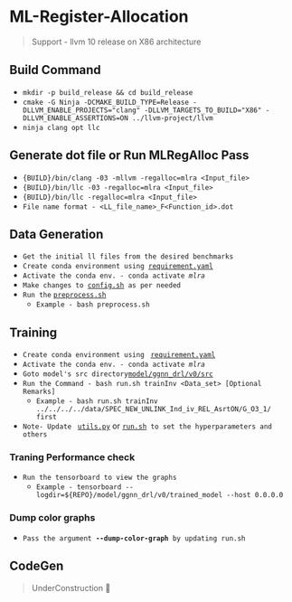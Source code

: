 # ML-Register-Allocation
> Support - llvm 10 release on X86 architecture

## Build Command
* `mkdir -p build_release && cd build_release`
* `cmake -G Ninja -DCMAKE_BUILD_TYPE=Release -DLLVM_ENABLE_PROJECTS="clang" -DLLVM_TARGETS_TO_BUILD="X86" -DLLVM_ENABLE_ASSERTIONS=ON ../llvm-project/llvm`
* `ninja clang opt llc`

## Generate dot file or Run MLRegAlloc Pass
* `{BUILD}/bin/clang -03 -mllvm -regalloc=mlra <Input_file>`
* `{BUILD}/bin/llc -03 -regalloc=mlra <Input_file>`
* `{BUILD}/bin/llc -regalloc=mlra <Input_file>`
* `File name format - <LL_file_name>_F<Function_id>.dot`

## Data Generation
* `Get the initial ll files from the desired benchmarks`
* `Create conda environment using `[`requirement.yaml`](https://github.com/rohitaggarwal007/ML-Register-Allocation/blob/main/requirement.yaml)
* `Activate the conda env. - conda activate `_`mlra`_
* `Make changes to `[`config.sh`](./preprocessing/v0/config.sh)` as per needed`
* `Run the` [`preprocess.sh`](./preprocessing/v0/preprocess.sh)
  *  `Example - bash preprocess.sh`

## Training
* `Create conda environment using ` [`requirement.yaml`](https://github.com/rohitaggarwal007/ML-Register-Allocation/blob/main/requirement.yaml)
* `Activate the conda env. - conda activate `_`mlra`_
* `Goto model's src directory`[`model/ggnn_drl/v0/src`](https://github.com/rohitaggarwal007/ML-Register-Allocation/tree/main/model/ggnn_drl/v0/src)
* `Run the Command - bash run.sh trainInv <Data_set> [Optional Remarks]`
  * `Example - bash run.sh trainInv ../../../../data/SPEC_NEW_UNLINK_Ind_iv_REL_AsrtON/G_O3_1/ first`
* `Note- Update ` [`utils.py`](./preprocessing/v0/utils.py) or [`run.sh`](./preprocessing/v0/run.sh)` to set the hyperparameters and others`

### Traning Performance check
* `Run the tensorboard to view the graphs`
  * `Example - tensorboard --logdir=${REPO}/model/ggnn_drl/v0/trained_model --host 0.0.0.0` 

### Dump color graphs
* `Pass the argument `**`--dump-color-graph`**` by updating run.sh`

## CodeGen
> UnderConstruction :construction:
